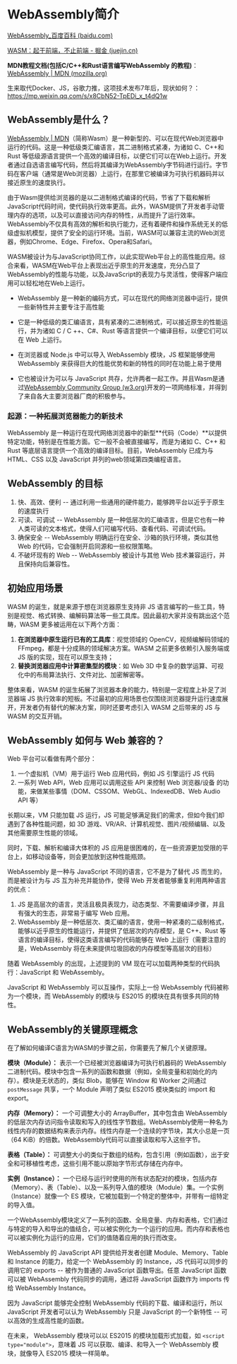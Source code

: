# WebAssembly简介

[WebAssembly_百度百科 (baidu.com)](https://baike.baidu.com/item/WebAssembly/61812997)

[WASM：起于前端，不止前端 - 掘金 (juejin.cn)](https://juejin.cn/post/7268539624554119223)

**MDN教程文档(包括C/C++和Rust语言编写WebAssembly 的教程)**：[WebAssembly | MDN (mozilla.org)](https://developer.mozilla.org/zh-CN/docs/WebAssembly)

生来取代Docker、JS，谷歌力推，这项技术发布7年后，现状如何？：https://mp.weixin.qq.com/s/x8CbN52-TpEDi_x_t4dQ1w

## WebAssembly是什么？

[WebAssembly | MDN](https://developer.mozilla.org/zh-CN/docs/WebAssembly)（简称Wasm）是一种新型的、可以在现代Web浏览器中运行的代码。这是一种低级类汇编语言，其二进制格式紧凑，为诸如 C、C++和 Rust 等低级源语言提供一个高效的编译目标，以便它们可以在Web上运行。开发者通过自选语言编写代码，然后将其编译为WebAssembly字节码进行运行。字节码在客户端（通常是Web浏览器）上运行，在那里它被编译为可执行机器码并以接近原生的速度执行。

由于Wasm提供给浏览器的是以二进制格式编译的代码，节省了下载和解析JavaScript代码时间，使代码执行效率更高。此外，WASM提供了开发者手动管理内存的选项，以及可以直接访问内存的特性，从而提升了运行效率。WebAssembly不仅具有高效的解析和执行能力，还有着硬件和操作系统无关的低级虚拟机模型，提供了安全的运行环境。当前，WASM可以兼容主流的Web浏览器，例如Chrome、Edge、Firefox、Opera和Safari。

WASM被设计为与JavaScript协同工作，以此实现Web平台上的高性能应用。综合来看，WASM在Web平台上表现出近乎原生的开发速度，充分凸显了WebAssembly的性能与功能，以及JavaScript的表现力与灵活性，使得客户端应用可以轻松地在Web上运行。

- WebAssembly 是一种新的编码方式，可以在现代的网络浏览器中运行，提供一些新特性并主要专注于高性能
- 它是一种低级的类汇编语言，具有紧凑的二进制格式，可以接近原生的性能运行，并为诸如 C / C ++、C#、Rust 等语言提供一个编译目标，以便它们可以在 Web 上运行。

- 在浏览器或 Node.js 中可以导入 WebAssembly 模块，JS 框架能够使用 WebAssembly 来获得巨大的性能优势和新的特性的同时在功能上易于使用

- 它也被设计为可以与 JavaScript 共存，允许两者一起工作。并且Wasm是通过[WebAssembly Community Group (w3.org)](https://www.w3.org/community/webassembly/)开发的一项网络标准，并得到了来自各大主要浏览器厂商的积极参与。

### 起源：一种拓展浏览器能力的新技术

WebAssembly 是一种运行在现代网络浏览器中的新型**代码（Code）**以提供特定功能，特别是在性能方面。它一般不会被直接编写，而是为诸如 C、C++ 和 Rust 等底层语言提供一个高效的编译目标。目前，WebAssembly 已成为与HTML、CSS 以及 JavaScript 并列的web领域第四类编程语言。

## WebAssembly 的目标

1. 快、高效、便利 -- 通过利用一些通用的硬件能力，能够跨平台以近乎于原生的速度执行
2. 可读、可调试 -- WebAssembly 是一种低层次的汇编语言，但是它也有一种人类可读的文本格式，使得人们可编写代码、查看代码、可调试代码。
3. 确保安全 -- WebAssembly 明确运行在安全、沙箱的执行环境，类似其他 Web 的代码，它会强制开启同源和一些权限策略。
4. 不破坏现有的 Web -- WebAssembly 被设计与其他 Web 技术兼容运行，并且保持向后兼容性。

## 初始应用场景

WASM 的诞生，就是来源于想在浏览器原生支持非 JS 语言编写的一些工具，特别是视觉、格式转换、编解码算法等一些工具库。因此最初大家并没有跳出这个范畴，WASM 更多被运用在以下两个方面：

1. **在浏览器中原生运行已有的工具库**：视觉领域的 OpenCV，视频编解码领域的 FFmpeg，都是十分成熟的领域解决方案。WASM 之前更多依赖引入服务端或 JS 版的实现，现在可以原生支持；
2. **替换浏览器应用中计算密集型的模块**：如 Web 3D 中复杂的数学运算、可视化中的布局算法执行、文件对比、加密解密等。

整体来看，WASM 的诞生拓展了浏览器本身的能力，特别是一定程度上补足了浏览器端 JS 执行效率的短板。不过最初的应用场景也仅围绕浏览器提升运行速度展开，开发者仍有替代的解决方案，同时还要考虑引入 WASM 之后带来的 JS 与 WASM 的交互开销。

## WebAssembly 如何与 Web 兼容的？

Web 平台可以看做有两个部分：

1. 一个虚拟机（VM）用于运行 Web 应用代码，例如 JS 引擎运行 JS 代码
2. 一系列 Web API，Web 应用可以调用这些 API 来控制 Web 浏览器/设备 的功能，来做某些事情（DOM、CSSOM、WebGL、IndexedDB、Web Audio API 等）

长期以来，VM 只能加载 JS 运行，JS 可能足够满足我们的需求，但如今我们却遇到了各种性能问题，如 3D 游戏、VR/AR、计算机视觉、图片/视频编辑、以及其他需要原生性能的领域。

同时，下载、解析和编译大体积的 JS 应用是很困难的，在一些资源更加受限的平台上，如移动设备等，则会更加放到这种性能瓶颈。

WebAssembly 是一种与 JavaScript 不同的语言，它不是为了替代 JS 而生的，而是被设计为与 JS 互为补充并能协作，使得 Web 开发者能够重复利用两种语言的优点：

1. JS 是高层次的语言，灵活且极具表现力，动态类型、不需要编译步骤，并且有强大的生态，非常易于编写 Web 应用。
2. WebAssembly 是一种低层次、类汇编的语言，使用一种紧凑的二级制格式，能够以近乎原生的性能运行，并提供了低层次的内存模型，是 C++、Rust 等语言的编译目标，使得这类语言编写的代码能够在 Web 上运行（需要注意的是，WebAssembly 将在未来提供垃圾回收的内存模型等高层次的目标）

随着 WebAssembly 的出现，上述提到的 VM 现在可以加载两种类型的代码执行：JavaScript 和 WebAssembly。

JavaScript 和 WebAssembly 可以互操作，实际上一份 WebAssembly 代码被称为一个模块，而 WebAssembly 的模块与 ES2015 的模块在具有很多共同的特性。

## WebAssembly的关键原理概念

在了解如何编译C语言为WASM的步骤之前，你需要先了解几个关键原理。

**模块（Module）：** 表示一个已经被浏览器编译为可执行机器码的 WebAssembly 二进制代码。模块中包含一系列的函数和数据（例如，全局变量和初始化的内存）。模块是无状态的，类似 Blob，能够在 Window 和 Worker 之间通过 `postMessage` 共享，一个 Module 声明了类似 ES2015 模块类似的 import 和 export。

**内存（Memory）：** 一个可调整大小的 ArrayBuffer，其中包含由 WebAssembly 的低层次内存访问指令读取和写入的线性字节数组。WebAssembly使用一种名为线性内存的数据结构来表示内存。线性内存是一个连续的字节块，其大小总是一页（64 KiB）的倍数。WebAssembly代码可以直接读取和写入这些字节。

**表格（Table）：** 可调整大小的类似于数组的结构，包含引用（例如函数），出于安全和可移植性考虑，这些引用不能以原始字节形式存储在内存中。

**实例（Instance）：** 一个已经与运行时使用的所有状态配对的模块，包括内存（Memory）、表（Table）、以及一系列导入值的模块（Module）集。一个实例（Instance）就像一个 ES 模块，它被加载到一个特定的整体中，并带有一组特定的导入值。

一个WebAssembly模块定义了一系列的函数、全局变量、内存和表格，它们通过与特定的导入和导出的值结合，可以被实例化为一个运行的应用。而内存和表格也可以被实例化为运行的应用，它们的值随着应用的执行而改变。



WebAssembly 的 JavaScript API 提供给开发者创建 Module、Memory、Table 和 Instance 的能力，给定一个 WebAssembly 的 Instance，JS 代码可以同步的调用它的 exports -- 被作为普通的 JavaScript 函数导出。任意 JavaScript 函数可以被 WebAssembly 代码同步的调用，通过将 JavaScript 函数作为 imports 传给 WebAssembly Instance。

因为 JavaScript 能够完全控制 WebAssembly 代码的下载、编译和运行，所以 JavaScript 开发者可以认为 WebAssembly 只是 JavaScript 的一个新特性 -- 可以高效的生成高性能的函数。

在未来， WebAssembly 模块可以以 ES2015 的模块加载形式加载，如 `<script type="module">`，意味着 JS 可以获取、编译、和导入一个 WebAssembly 模块，就像导入 ES2015 模块一样简单。

